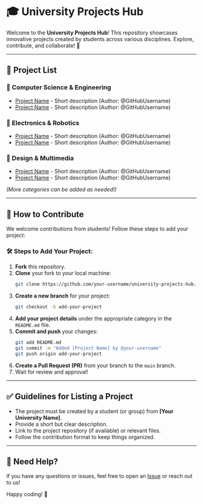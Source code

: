 # 🎓 University Projects Hub

Welcome to the **University Projects Hub**! This repository showcases innovative projects created by students across various disciplines. Explore, contribute, and collaborate! 🚀

---

## 📂 Project List

### 🔹 Computer Science & Engineering
- [Project Name](project-link) - Short description (Author: @GitHubUsername)
- [Project Name](project-link) - Short description (Author: @GitHubUsername)

### 🔹 Electronics & Robotics
- [Project Name](project-link) - Short description (Author: @GitHubUsername)
- [Project Name](project-link) - Short description (Author: @GitHubUsername)

### 🔹 Design & Multimedia
- [Project Name](project-link) - Short description (Author: @GitHubUsername)
- [Project Name](project-link) - Short description (Author: @GitHubUsername)

*(More categories can be added as needed!)*

---

## 📜 How to Contribute

We welcome contributions from students! Follow these steps to add your project:

### 🛠 Steps to Add Your Project:
1. **Fork** this repository.
2. **Clone** your fork to your local machine:
   ```sh
   git clone https://github.com/your-username/university-projects-hub.git
   ```
3. **Create a new branch** for your project:
   ```sh
   git checkout -b add-your-project
   ```
4. **Add your project details** under the appropriate category in the `README.md` file.
5. **Commit and push** your changes:
   ```sh
   git add README.md
   git commit -m "Added [Project Name] by @your-username"
   git push origin add-your-project
   ```
6. **Create a Pull Request (PR)** from your branch to the `main` branch.
7. Wait for review and approval!

---

## ✅ Guidelines for Listing a Project
- The project must be created by a student (or group) from **[Your University Name]**.
- Provide a short but clear description.
- Link to the project repository (if available) or relevant files.
- Follow the contribution format to keep things organized.

---

## 💬 Need Help?
If you have any questions or issues, feel free to open an [Issue](https://github.com/your-repo/issues) or reach out to us!

Happy coding! 🎉
